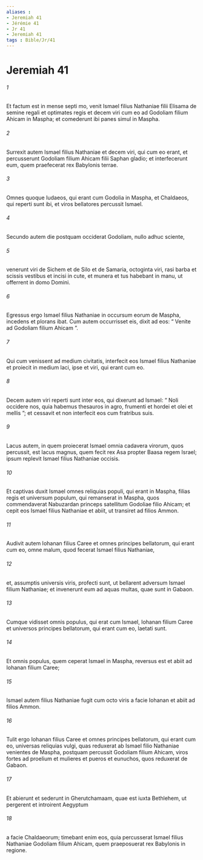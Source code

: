 ```yaml
---
aliases : 
- Jeremiah 41
- Jérémie 41
- Jr 41
- Jeremiah 41
tags : Bible/Jr/41
---
```


# Jeremiah 41

###### 1
Et factum est in mense septi mo, venit Ismael filius Nathaniae filii Elisama de semine regali et optimates regis et decem viri cum eo ad Godoliam filium Ahicam in Maspha; et comederunt ibi panes simul in Maspha. 
###### 2
Surrexit autem Ismael filius Nathaniae et decem viri, qui cum eo erant, et percusserunt Godoliam filium Ahicam filii Saphan gladio; et interfecerunt eum, quem praefecerat rex Babylonis terrae. 
###### 3
Omnes quoque Iudaeos, qui erant cum Godolia in Maspha, et Chaldaeos, qui reperti sunt ibi, et viros bellatores percussit Ismael.
###### 4
Secundo autem die postquam occiderat Godoliam, nullo adhuc sciente, 
###### 5
venerunt viri de Sichem et de Silo et de Samaria, octoginta viri, rasi barba et scissis vestibus et incisi in cute, et munera et tus habebant in manu, ut offerrent in domo Domini. 
###### 6
Egressus ergo Ismael filius Nathaniae in occursum eorum de Maspha, incedens et plorans ibat. Cum autem occurrisset eis, dixit ad eos: “ Venite ad Godoliam filium Ahicam ”. 
###### 7
Qui cum venissent ad medium civitatis, interfecit eos Ismael filius Nathaniae et proiecit in medium laci, ipse et viri, qui erant cum eo. 
###### 8
Decem autem viri reperti sunt inter eos, qui dixerunt ad Ismael: “ Noli occidere nos, quia habemus thesauros in agro, frumenti et hordei et olei et mellis ”; et cessavit et non interfecit eos cum fratribus suis. 
###### 9
Lacus autem, in quem proiecerat Ismael omnia cadavera virorum, quos percussit, est lacus magnus, quem fecit rex Asa propter Baasa regem Israel; ipsum replevit Ismael filius Nathaniae occisis. 
###### 10
Et captivas duxit Ismael omnes reliquias populi, qui erant in Maspha, filias regis et universum populum, qui remanserat in Maspha, quos commendaverat Nabuzardan princeps satellitum Godoliae filio Ahicam; et cepit eos Ismael filius Nathaniae et abiit, ut transiret ad filios Ammon.
###### 11
Audivit autem Iohanan filius Caree et omnes principes bellatorum, qui erant cum eo, omne malum, quod fecerat Ismael filius Nathaniae, 
###### 12
et, assumptis universis viris, profecti sunt, ut bellarent adversum Ismael filium Nathaniae; et invenerunt eum ad aquas multas, quae sunt in Gabaon. 
###### 13
Cumque vidisset omnis populus, qui erat cum Ismael, Iohanan filium Caree et universos principes bellatorum, qui erant cum eo, laetati sunt. 
###### 14
Et omnis populus, quem ceperat Ismael in Maspha, reversus est et abiit ad Iohanan filium Caree; 
###### 15
Ismael autem filius Nathaniae fugit cum octo viris a facie Iohanan et abiit ad filios Ammon.
###### 16
Tulit ergo Iohanan filius Caree et omnes principes bellatorum, qui erant cum eo, universas reliquias vulgi, quas reduxerat ab Ismael filio Nathaniae venientes de Maspha, postquam percussit Godoliam filium Ahicam, viros fortes ad proelium et mulieres et pueros et eunuchos, quos reduxerat de Gabaon. 
###### 17
Et abierunt et sederunt in Gherutchamaam, quae est iuxta Bethlehem, ut pergerent et introirent Aegyptum 
###### 18
a facie Chaldaeorum; timebant enim eos, quia percusserat Ismael filius Nathaniae Godoliam filium Ahicam, quem praeposuerat rex Babylonis in regione.
